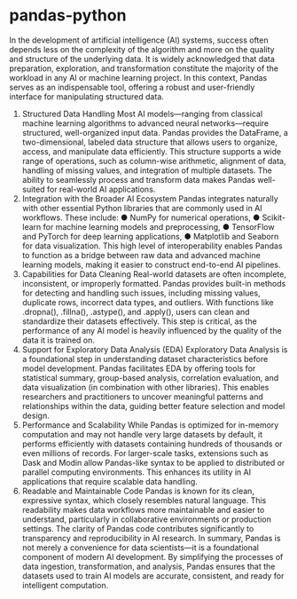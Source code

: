 # pandas-python
In the development of artificial intelligence (AI) systems,
success often depends less on the complexity of the algorithm
and more on the quality and structure of the underlying data. It
is widely acknowledged that data preparation, exploration, and
transformation constitute the majority of the workload in any AI
or machine learning project. In this context, Pandas serves as
an indispensable tool, offering a robust and user-friendly
interface for manipulating structured data.
1. Structured Data Handling
Most AI models—ranging from classical machine learning
algorithms to advanced neural networks—require structured,
well-organized input data. Pandas provides the DataFrame, a
two-dimensional, labeled data structure that allows users to
organize, access, and manipulate data efficiently. This
structure supports a wide range of operations, such as
column-wise arithmetic, alignment of data, handling of missing
values, and integration of multiple datasets. The ability to
seamlessly process and transform data makes Pandas well-suited
for real-world AI applications.
2. Integration with the Broader AI Ecosystem
Pandas integrates naturally with other essential Python
libraries that are commonly used in AI workflows. These include:
● NumPy for numerical operations,
● Scikit-learn for machine learning models and preprocessing,
● TensorFlow and PyTorch for deep learning applications,
● Matplotlib and Seaborn for data visualization.
This high level of interoperability enables Pandas to function
as a bridge between raw data and advanced machine learning
models, making it easier to construct end-to-end AI pipelines.
3. Capabilities for Data Cleaning
Real-world datasets are often incomplete, inconsistent, or
improperly formatted. Pandas provides built-in methods for
detecting and handling such issues, including missing values,
duplicate rows, incorrect data types, and outliers. With
functions like .dropna(), .fillna(), .astype(), and .apply(),
users can clean and standardize their datasets effectively. This
step is critical, as the performance of any AI model is heavily
influenced by the quality of the data it is trained on.
4. Support for Exploratory Data Analysis (EDA)
Exploratory Data Analysis is a foundational step in
understanding dataset characteristics before model development.
Pandas facilitates EDA by offering tools for statistical
summary, group-based analysis, correlation evaluation, and data
visualization (in combination with other libraries). This
enables researchers and practitioners to uncover meaningful
patterns and relationships within the data, guiding better
feature selection and model design.
5. Performance and Scalability
While Pandas is optimized for in-memory computation and may not
handle very large datasets by default, it performs efficiently
with datasets containing hundreds of thousands or even millions
of records. For larger-scale tasks, extensions such as Dask and
Modin allow Pandas-like syntax to be applied to distributed or
parallel computing environments. This enhances its utility in AI
applications that require scalable data handling.
6. Readable and Maintainable Code
Pandas is known for its clean, expressive syntax, which closely
resembles natural language. This readability makes data
workflows more maintainable and easier to understand,
particularly in collaborative environments or production
settings. The clarity of Pandas code contributes significantly
to transparency and reproducibility in AI research.
In summary, Pandas is not merely a convenience for data
scientists—it is a foundational component of modern AI
development. By simplifying the processes of data ingestion,
transformation, and analysis, Pandas ensures that the datasets
used to train AI models are accurate, consistent, and ready for
intelligent computation.
